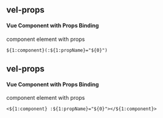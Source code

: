 ## vel-props
#### Vue Component with Props Binding
component element with props
```vue-pug
${1:component}(:${1:propName}="${0}")
```

## vel-props
#### Vue Component with Props Binding
component element with props
```
<${1:component} :${1:propName}="${0}"></${1:component}>
```